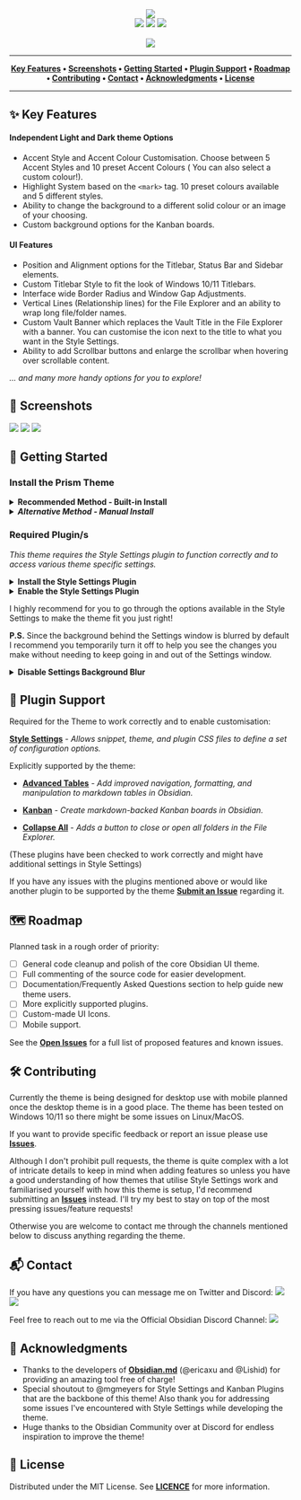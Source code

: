 <div align="center">
	<img src="https://raw.githubusercontent.com/damiankorcz/Obsidian-Prism/assets/screenshots/GitHub Main Screenshot.png">
	<br />
	<a href="https://github.com/damiankorcz/Obsidian-Prism/releases"><img src="https://flat.badgen.net/github/release/damiankorcz/Obsidian-Prism" /></a>
	<a href="https://github.com/damiankorcz/Obsidian-Prism/stargazers"><img src="https://flat.badgen.net/github/stars/damiankorcz/Obsidian-Prism" /></a>
	<a href="https://github.com/damiankorcz/Obsidian-Prism/blob/main/LICENSE"><img src="https://flat.badgen.net/github/license/damiankorcz/Obsidian-Prism" /></a>
	<br />
	<br />
	<a href="https://www.buymeacoffee.com/DamianKorcz"><img src="https://img.buymeacoffee.com/button-api/?text=Support This Project&emoji=&slug=DamianKorcz&button_colour=FFDD00&font_colour=000000&font_family=Poppins&outline_colour=000000&coffee_colour=ffffff" /></a>
</div>

<hr />
<div align="center">
	<b>
		<a href="https://github.com/damiankorcz/Obsidian-Prism#-Key-Features">Key Features</a> • 
		<a href="https://github.com/damiankorcz/Obsidian-Prism#-Screenshots">Screenshots</a> • 
		<a href="https://github.com/damiankorcz/Obsidian-Prism#-Getting-Started">Getting Started</a> • 
		<a href="https://github.com/damiankorcz/Obsidian-Prism#-Plugin-Support">Plugin Support</a> • 
		<a href="https://github.com/damiankorcz/Obsidian-Prism#-Roadmap">Roadmap</a> • 
		<a href="https://github.com/damiankorcz/Obsidian-Prism#-Contributing">Contributing</a> • 
		<a href="https://github.com/damiankorcz/Obsidian-Prism#-Contact">Contact</a> • 
		<a href="https://github.com/damiankorcz/Obsidian-Prism#-Acknowledgments">Acknowledgments</a> • 
		<a href="https://github.com/damiankorcz/Obsidian-Prism#-License">License</a>
</b>
</div>
<hr />


 ## ✨ Key Features 
#### Independent Light and Dark theme Options
- Accent Style and Accent Colour Customisation. Choose between 5 Accent Styles and 10 preset Accent Colours ( You can also select a custom colour!).
 - Highlight System based on the `<mark>` tag. 10 preset colours available and 5 different styles.
 - Ability to change the background to a different solid colour or an image of your choosing.
 - Custom background options for the Kanban boards.
 
 #### UI Features
 - Position and Alignment options for the Titlebar, Status Bar and Sidebar elements.
 - Custom Titlebar Style to fit the look of Windows 10/11 Titlebars.
 - Interface wide Border Radius and Window Gap Adjustments.
 - Vertical Lines (Relationship lines) for the File Explorer and an ability to wrap long file/folder names. 
 - Custom Vault Banner which replaces the Vault Title in the File Explorer with a banner. You can customise the icon next to the title to what you want in the Style Settings.
 - Ability to add Scrollbar buttons and enlarge the scrollbar when hovering over scrollable content.
 
 *... and many more handy options for you to explore!*


 ## 📸 Screenshots
<img src="https://raw.githubusercontent.com/damiankorcz/Obsidian-Prism/assets/screenshots/Light Theme - Background Image.png">

<img src="https://raw.githubusercontent.com/damiankorcz/Obsidian-Prism/assets/screenshots/Dark Theme - Background Image.png">

<img src="https://raw.githubusercontent.com/damiankorcz/Obsidian-Prism/assets/screenshots/Customisation Showcase.png">


## 🚀 Getting Started
###  Install the Prism Theme
<details>
	<summary><b>Recommended Method - Built-in Install</b></summary>

1. Open Obsidian and go to Settings.
2. Click on the Appearance tab.
3. Click the Manage button.
4. In the `Filter...`  Search Box under the Community Themes section search for `Prism`.
5. Click the Use button.

</details>

<details>
	<summary><b><i>Alternative Method - Manual Install</i></b></summary>

1. Manually download the `obsidian.css` theme file.
2. Open Obsidian and go to Settings.
3.  Click on the Appearance tab.
4.  Under the Themes section click on the Folder Icon next to the Manage button.
5.  Paste the Theme file into the newly opened folder. 
6.  Make sure to rename the `obsidian.css` file to `Prism.css`.

</details>

### Required Plugin/s
*This theme requires the Style Settings plugin to function correctly and to access various theme specific settings.*
<details>
	<summary><b>Install the Style Settings Plugin</b></summary>

1. Open Obsidian and go to Settings.
2. Click on the Community plugins tab.
3. Under the Community plugins section, click on the Browse button.
4. In the `Search community plugins...` Search Box look for `Style Settings`.
5. Click the Install button.

</details>

<details>
	<summary><b>Enable the Style Settings Plugin</b></summary>

1. Open Obsidian and go to Settings.
2. Click on the Community plugins tab.
3. Under the Installed Plugins section look for `Style Settings`.
4. Click the Toggle next to Style Settings to On.
5. You should now see Style Settings tab show up in the Left Sidebar in the Settings under the Plugin Options section.

</details>
	
I highly recommend for you to go through the options available in the Style Settings to make the theme fit you just right!

**P.S.** 
Since the background behind the Settings window is blurred by default I recommend you temporarily turn it off to help you see the changes you make without needing to keep going in and out of the Settings window.
<details>
	<summary><b>Disable Settings Background Blur</b></summary>

1. Just go to the Style Settings tab in Obsidian Settings.
2. Expand the Prism Theme section.
3. Expand the Extras and Tweaks section.
4. Toggle the Settings Background Blur option to Off. 

</details>


## 🔌 Plugin Support
Required for the Theme to work correctly and to enable customisation:

[**Style Settings**](https://github.com/mgmeyers/obsidian-style-settings) - _Allows snippet, theme, and plugin CSS files to define a set of configuration options._

Explicitly supported by the theme:
* [**Advanced Tables**](https://github.com/tgrosinger/advanced-tables-obsidian) - _Add improved navigation, formatting, and manipulation to markdown tables in Obsidian._

* [**Kanban**](https://github.com/mgmeyers/obsidian-kanban) - _Create markdown-backed Kanban boards in Obsidian._

* [**Collapse All**](https://github.com/OfficerHalf/obsidian-collapse-all) - _Adds a button to close or open all folders in the File Explorer._ 

(These plugins have been checked to work correctly and might have additional settings in Style Settings)

If you have any issues with the plugins mentioned above or would like another plugin to be supported by the theme [**Submit an Issue**]([https://github.com/mgmeyers/obsidian-kanban](https://github.com/damiankorcz/Obsidian-Prism/issues)) regarding it.


##  🗺 Roadmap

Planned task in a rough order of priority:
- [ ] General code cleanup and polish of the core Obsidian UI theme.
- [ ] Full commenting of the source code for easier development.
- [ ] Documentation/Frequently Asked Questions section to help guide new theme users.
- [ ] More explicitly supported plugins.
- [ ] Custom-made UI Icons.
- [ ] Mobile support.

See the [**Open Issues**](https://github.com/damiankorcz/Obsidian-Prism/issues) for a full list of proposed features and known issues.


## 🛠 Contributing
Currently the theme is being designed for desktop use with mobile planned once the desktop theme is in a good place.
The theme has been tested on Windows 10/11 so there might be some issues on Linux/MacOS.

If you want to provide specific feedback or report an issue please use [**Issues**](https://github.com/damiankorcz/Obsidian-Prism/issues).

Although I don't prohibit pull requests, the theme is quite complex with a lot of intricate details to keep in mind when adding features so unless you have a good understanding of how themes that utilise Style Settings work and familiarised yourself with how this theme is setup, I'd recommend submitting an [**Issues**](https://github.com/damiankorcz/Obsidian-Prism/issues) instead. I'll try my best to stay on top of the most pressing issues/feature requests!

Otherwise you are welcome to contact me through the channels mentioned below to discuss anything regarding the theme.


## 📬 Contact
If you have any questions you can message me on Twitter and Discord: <a href="https://twitter.com/DamianKorcz_"><img src="https://flat.badgen.net/badge/icon/@DamianKorcz_?icon=twitter&label" /></a> <a href="https://discordapp.com/users/Damikiller37#6130/"><img src="https://flat.badgen.net/badge/icon/Damikiller37%236130/grey?icon=discord&label" /></a>

Feel free to reach out to me via the Official Obsidian Discord Channel: <a href="https://discord.gg/veuWUTm"><img src="https://flat.badgen.net/discord/members/veuWUTm" /></a>


## 📣 Acknowledgments
- Thanks to the developers of [**Obsidian.md**](https://obsidian.md/) (@ericaxu and @Lishid) for providing an amazing tool free of charge!
- Special shoutout to @mgmeyers for Style Settings and Kanban Plugins that are the backbone of this theme! Also thank you for addressing some issues I've encountered with Style Settings while developing the theme.
- Huge thanks to the Obsidian Community over at Discord for endless inspiration to improve the theme!


## 📝 License
Distributed under the MIT License. See [**LICENCE**](https://github.com/damiankorcz/Obsidian-Prism/blob/main/LICENSE) for more information.
